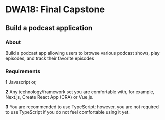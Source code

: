 # DWA18: Final Capstone

## Build a podcast application

### About

Build a podcast app allowing users to browse various podcast shows, play episodes, and track their favorite episodes

### **Requirements**


**1** Javascript or,

**2** Any technology/framework set you are comfortable with, for example, Next.js, Create React App (CRA) or Vue.js.

**3** You are recommended to use TypeScript; however, you are not required to use TypeScript if you do not feel comfortable using it yet.
